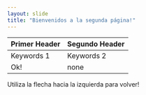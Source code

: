 ```yaml
---
layout: slide
title: "Bienvenidos a la segunda página!"
---
```

Primer Header | Segundo Header
------------ | -------------
Keywords 1 | Keywords 2
Ok! | none

Utiliza la flecha hacia la izquierda para volver!
